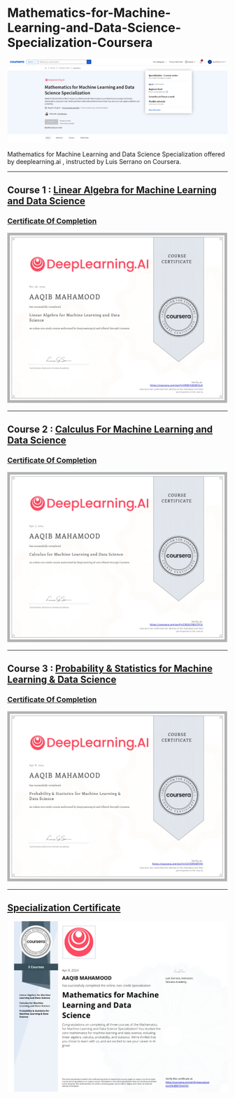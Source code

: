 # Mathematics-for-Machine-Learning-and-Data-Science-Specialization-Coursera
![title-banner](./assets/banner.png)

Mathematics for Machine Learning and Data Science Specialization offered by deeplearning.ai , instructed by Luis Serrano on Coursera.

<hr/>

## Course 1 : [Linear Algebra for Machine Learning and Data Science](https://www.coursera.org/learn/machine-learning-linear-algebra)

### [Certificate Of Completion]([https://coursera.org/share/4dcac0c68e690f1947739cc62143dc78](https://coursera.org/share/d7743c4cc1c3529b9de17eac2498fb9b))
![Linear Algebra](./assets/C1.jpg)

<hr/>

## Course 2 : [Calculus For Machine Learning and Data Science](https://www.coursera.org/learn/machine-learning-calculus)
### [Certificate Of Completion]([https://coursera.org/share/5fa3a336a4fdfcb89879b8b828f8abbe](https://coursera.org/share/a1390032dbe67161334412158979b763))
![Calculus](./assets/C2.jpg)

<hr/>

## Course 3 : [Probability & Statistics for Machine Learning & Data Science](https://www.coursera.org/learn/machine-learning-probability-and-statistics)
### [Certificate Of Completion]([https://coursera.org/share/10ba65d22dca9278c5119d7511bcec0b](https://coursera.org/share/59aa71fcc096c94de4a2dcad549ae2f4))
![Calculus](./assets/C3.jpg)

<hr/>

## [Specialization Certificate]([https://coursera.org/share/ea6107e80f98b4d1f05b9263413f39c6](https://coursera.org/share/8a4a3e438aafab73dc7943ec5cc22cdd))
![Specialization](./assets/C.jpg)
